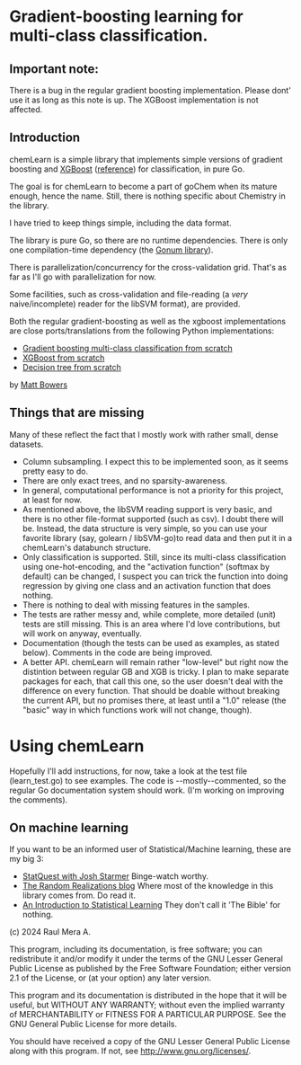 # Gradient-boosting learning for multi-class classification.

## Important note: 

There is a bug in the regular gradient boosting implementation. Please dont' use it as long as this note is up. The XGBoost implementation is not affected.

## Introduction

chemLearn is a simple library that implements simple versions of gradient boosting
and [XGBoost](https://github.com/dmlc/xgboost) ([reference](https://arxiv.org/abs/1603.02754)) for classification, in pure Go. 

The goal is for chemLearn to become a part of goChem when its mature enough, hence the name. Still, there is nothing specific about Chemistry in the library.

I have tried to keep things simple, including the data format. 

The library is pure Go, so there are no runtime dependencies. There is only one compilation-time dependency (the [Gonum library](www.gonum.org)).

There is parallelization/concurrency for the cross-validation grid. That's as far as I'll go with parallelization for now.

Some facilities, such as cross-validation and file-reading (a _very_ naive/incomplete)
reader for the libSVM format), are provided.

Both the regular gradient-boosting as well as the xgboost implementations are close ports/translations from the following Python implementations:

* [Gradient boosting multi-class classification from scratch](https://randomrealizations.com/posts/gradient-boosting-multi-class-classification-from-scratch/)
* [XGBoost from scratch](https://randomrealizations.com/posts/xgboost-from-scratch/)
* [Decision tree from scratch](https://randomrealizations.com/posts/decision-tree-from-scratch/)

by [Matt Bowers](https://github.com/mcb00)


## Things that are missing

Many of these reflect the fact that I mostly work with rather small, dense datasets. 

* Column subsampling. I expect this to be implemented soon, as it seems pretty easy to do.
* There are only exact trees, and no sparsity-awareness.
* In general, computational performance is not a priority for this project, at least for now. 
* As mentioned above, the libSVM reading support is very basic, and there is no other file-format supported (such as csv). 
I doubt there will be. Instead, the data structure is very simple, so you can use your favorite library (say, golearn / libSVM-go)to read data and then put it in a chemLearn's databunch structure.
* Only classification is supported. Still, since its  multi-class classification using one-hot-encoding, and the "activation function" (softmax by default) can be changed, I suspect you can trick the function into doing regression by giving one class and an activation function that does nothing.
* There is nothing to deal with missing features in the samples.
* The tests are rather messy and, while complete, more detailed (unit) tests are still missing. This is an area where I'd love contributions,
but will work on anyway, eventually.
* Documentation (though the tests can be used as examples, as stated below). Comments in the code are being improved.
* A better API. chemLearn will remain rather "low-level" but right now the distintion between regular GB and XGB is tricky. I plan to make
separate packages for each, that call this one, so the user doesn't deal with the difference on every function. That should be doable without breaking the current API, but no promises there, at least until a "1.0" release (the "basic" way in which functions work will not change, though). 

# Using chemLearn

Hopefully I'll add instructions, for now, take a look at the test file (learn_test.go) to see examples. The code is --mostly--commented, so the regular Go documentation system should work. (I'm working on improving the comments).

 ## On machine learning

If you want to be an informed user of Statistical/Machine learning, these are my big 3:

* [StatQuest with Josh Starmer](https://www.youtube.com/@statquest) Binge-watch worthy.
* [The Random Realizations blog](https://randomrealizations.com) Where most of the knowledge in this library comes from. Do read it.
* [An Introduction to Statistical Learning](https://www.statlearning.com/) They don't call it 'The Bible' for nothing.

(c) 2024 Raul Mera A.

This program, including its documentation, 
is free software; you can redistribute it and/or modify
it under the terms of the GNU Lesser General Public License as 
published by the Free Software Foundation; either version 2.1 of the 
License, or (at your option) any later version.
          
This program and its documentation is distributed in the hope that 
it will be useful, but WITHOUT ANY WARRANTY; without even the 
implied warranty of MERCHANTABILITY or FITNESS FOR A PARTICULAR 
PURPOSE.  See the GNU General Public License for more details.
                    
You should have received a copy of the GNU Lesser General 
Public License along with this program. If not, see 
<http://www.gnu.org/licenses/>. 

